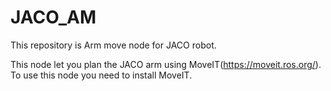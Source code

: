 # JACO_AM
This repository is Arm move node for JACO robot.

This node let you plan the JACO arm using MoveIT(https://moveit.ros.org/).
To use this node you need to install MoveIT.
